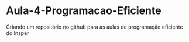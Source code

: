 # Aula-4-Programacao-Eficiente
Criando um repositório no github para as aulas de programação eficiente do Insper
